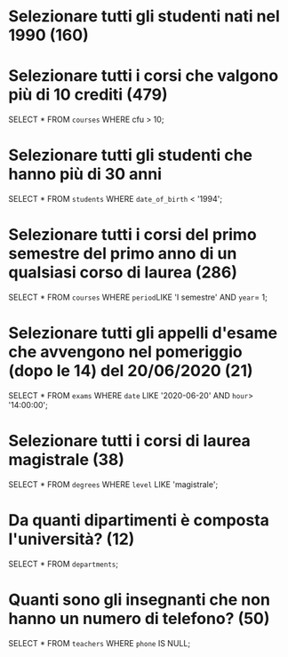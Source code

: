 # Selezionare tutti gli studenti nati nel 1990 (160)

# Selezionare tutti i corsi che valgono più di 10 crediti (479)

SELECT \* FROM `courses` WHERE cfu > 10;

# Selezionare tutti gli studenti che hanno più di 30 anni

SELECT \* FROM `students` WHERE `date_of_birth` < '1994';

# Selezionare tutti i corsi del primo semestre del primo anno di un qualsiasi corso di laurea (286)

SELECT \* FROM `courses` WHERE `period`LIKE 'I semestre' AND `year`= 1;

# Selezionare tutti gli appelli d'esame che avvengono nel pomeriggio (dopo le 14) del 20/06/2020 (21)

SELECT \* FROM `exams` WHERE `date` LIKE '2020-06-20' AND `hour`> '14:00:00';

# Selezionare tutti i corsi di laurea magistrale (38)

SELECT \* FROM `degrees` WHERE `level` LIKE 'magistrale';

# Da quanti dipartimenti è composta l'università? (12)

SELECT \* FROM `departments`;

# Quanti sono gli insegnanti che non hanno un numero di telefono? (50)

SELECT \* FROM `teachers` WHERE `phone` IS NULL;
